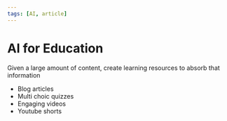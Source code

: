 ```yaml
---
tags: [AI, article]
---
```


# AI for Education

Given a large amount of content, create learning resources to absorb that information

- Blog articles
- Multi choic quizzes
- Engaging videos
- Youtube shorts
